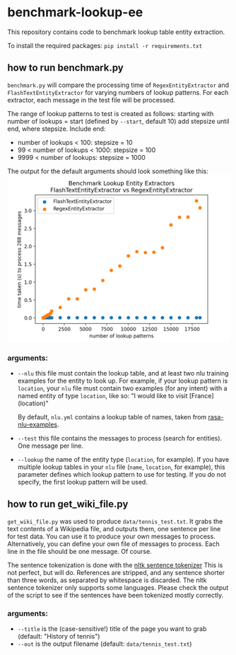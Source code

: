 # benchmark-lookup-ee
This repository contains code to benchmark lookup table entity extraction.

To install the required packages: `pip install -r requirements.txt`

## how to run benchmark.py ##
`benchmark.py` will compare the processing time of `RegexEntityExtractor` and `FlashTextEntityExtractor` for varying numbers
of lookup patterns. For each extractor, each message in the test file will be processed.

The range of lookup patterns to test is created as follows:
starting with number of lookups = start (defined by `--start`, default 10) add stepsize until end, where 
stepsize. Include end:
- number of lookups < 100: stepsize = 10
- 99 < number of lookups < 1000: stepsize = 100
- 9999 < number of lookups: stepsize = 1000

The output for the default arguments should look something like this:
![Scatter plots of number of lookups processed vs time taken for FlashTextEE and RegexEE for lookups in nlu.yml, on tennis_test. FlashTextEE is almost constant, whereas RegexEE is linear](data/bmark.png)

### arguments: ###
- `--nlu` this file must contain the lookup table, and at least two nlu training examples for the entity to look up. For
  example, if your lookup pattern is `location`, your `nlu` file must contain two examples (for any intent) with a named
  entity of type `location`, like so: "I would like to visit \[France\](location)"
  
  By default, `nlu.yml` contains a lookup table of names, taken from [rasa-nlu-examples](https://github.com/RasaHQ/rasa-nlu-examples/tree/main/data/namelists/usa).

- `--test` this file contains the messages to process (search for entities). One message per line.

- `--lookup` the name of the entity type (`location`, for example). If you have multiple lookup tables in your `nlu` 
  file (`name`, `location`, for example), this parameter defines which lookup pattern to use for testing. If you do not
  specify, the first lookup pattern will be used.
  
## how to run get_wiki_file.py ##
`get_wiki_file.py` was used to produce `data/tennis_test.txt`. It grabs the text contents of a Wikipedia file, and 
outputs them, one sentence per line for test data. You can use it to produce your own messages to process. 
Alternatively, you can define your own file of messages to process. Each line in the file should be one message. Of 
course.

The sentence tokenization is done with the [nltk sentence tokenizer](https://www.nltk.org/api/nltk.tokenize.html#nltk.tokenize.punkt.PunktSentenceTokenizer)
This is not perfect, but will do. References are stripped, and any sentence shorter than three words, as separated by 
whitespace is discarded. The nltk sentence tokenizer only supports some languages. Please check the output of the script
to see if the sentences have been tokenized mostly correctly.

### arguments: ###
- `--title` is the (case-sensitive!) title of the page you want to grab (default: "History of tennis")
- `--out` is the output filename (default: `data/tennis_test.txt`)
